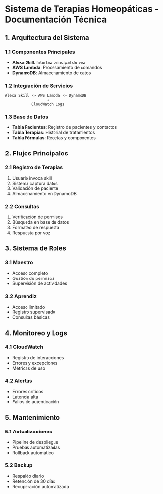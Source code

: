 # Sistema de Terapias Homeopáticas - Documentación Técnica

## 1. Arquitectura del Sistema

### 1.1 Componentes Principales
- **Alexa Skill**: Interfaz principal de voz
- **AWS Lambda**: Procesamiento de comandos
- **DynamoDB**: Almacenamiento de datos

### 1.2 Integración de Servicios
```
Alexa Skill -> AWS Lambda -> DynamoDB
                   ↓
            CloudWatch Logs
```

### 1.3 Base de Datos
- **Tabla Pacientes**: Registro de pacientes y contactos
- **Tabla Terapias**: Historial de tratamientos
- **Tabla Fórmulas**: Recetas y componentes

## 2. Flujos Principales

### 2.1 Registro de Terapias
1. Usuario invoca skill
2. Sistema captura datos
3. Validación de paciente
4. Almacenamiento en DynamoDB

### 2.2 Consultas
1. Verificación de permisos
2. Búsqueda en base de datos
3. Formateo de respuesta
4. Respuesta por voz

## 3. Sistema de Roles

### 3.1 Maestro
- Acceso completo
- Gestión de permisos
- Supervisión de actividades

### 3.2 Aprendiz
- Acceso limitado
- Registro supervisado
- Consultas básicas

## 4. Monitoreo y Logs

### 4.1 CloudWatch
- Registro de interacciones
- Errores y excepciones
- Métricas de uso

### 4.2 Alertas
- Errores críticos
- Latencia alta
- Fallos de autenticación

## 5. Mantenimiento

### 5.1 Actualizaciones
- Pipeline de despliegue
- Pruebas automatizadas
- Rollback automático

### 5.2 Backup
- Respaldo diario
- Retención de 30 días
- Recuperación automatizada
